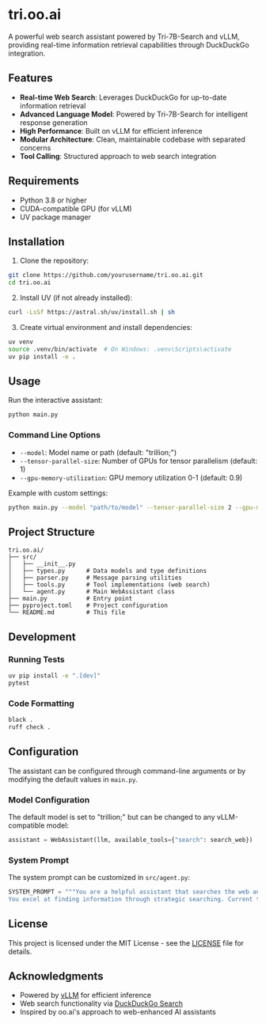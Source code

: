 # tri.oo.ai

A powerful web search assistant powered by Tri-7B-Search and vLLM, providing real-time information retrieval capabilities through DuckDuckGo integration.

## Features

- **Real-time Web Search**: Leverages DuckDuckGo for up-to-date information retrieval
- **Advanced Language Model**: Powered by Tri-7B-Search for intelligent response generation
- **High Performance**: Built on vLLM for efficient inference
- **Modular Architecture**: Clean, maintainable codebase with separated concerns
- **Tool Calling**: Structured approach to web search integration

## Requirements

- Python 3.8 or higher
- CUDA-compatible GPU (for vLLM)
- UV package manager

## Installation

1. Clone the repository:
```bash
git clone https://github.com/yourusername/tri.oo.ai.git
cd tri.oo.ai
```

2. Install UV (if not already installed):
```bash
curl -LsSf https://astral.sh/uv/install.sh | sh
```

3. Create virtual environment and install dependencies:
```bash
uv venv
source .venv/bin/activate  # On Windows: .venv\Scripts\activate
uv pip install -e .
```

## Usage

Run the interactive assistant:

```bash
python main.py
```

### Command Line Options

- `--model`: Model name or path (default: "trillion;")
- `--tensor-parallel-size`: Number of GPUs for tensor parallelism (default: 1)
- `--gpu-memory-utilization`: GPU memory utilization 0-1 (default: 0.9)

Example with custom settings:
```bash
python main.py --model "path/to/model" --tensor-parallel-size 2 --gpu-memory-utilization 0.8
```

## Project Structure

```
tri.oo.ai/
├── src/
│   ├── __init__.py
│   ├── types.py      # Data models and type definitions
│   ├── parser.py     # Message parsing utilities
│   ├── tools.py      # Tool implementations (web search)
│   └── agent.py      # Main WebAssistant class
├── main.py           # Entry point
├── pyproject.toml    # Project configuration
└── README.md         # This file
```

## Development

### Running Tests

```bash
uv pip install -e ".[dev]"
pytest
```

### Code Formatting

```bash
black .
ruff check .
```

## Configuration

The assistant can be configured through command-line arguments or by modifying the default values in `main.py`.

### Model Configuration

The default model is set to "trillion;" but can be changed to any vLLM-compatible model:

```python
assistant = WebAssistant(llm, available_tools={"search": search_web})
```

### System Prompt

The system prompt can be customized in `src/agent.py`:

```python
SYSTEM_PROMPT = """You are a helpful assistant that searches the web and answers questions based on search results. 
You excel at finding information through strategic searching. Current time is {time}"""
```

## License

This project is licensed under the MIT License - see the [LICENSE](LICENSE) file for details.

## Acknowledgments

- Powered by [vLLM](https://github.com/vllm-project/vllm) for efficient inference
- Web search functionality via [DuckDuckGo Search](https://github.com/deedy5/duckduckgo_search)
- Inspired by oo.ai's approach to web-enhanced AI assistants
